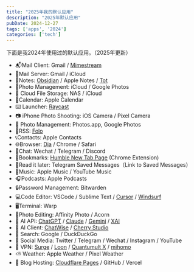 ```yaml
---
title: "2025年我的默认应用"
description: "2025年默认应用"
pubDate: 2024-12-27
tags: ['apps', '2024']
categories: ['tech']
---
```

下面是我2024年使用过的默认应用。（2025年更新）

- 📬Mail Client: Gmail / [Mimestream](https://mimestream.com/)
- 📮Mail Server: Gmail / iCloud 
- 📝Notes: [Obsidian](https://obsidian.md/) / Apple Notes / [Tot](https://tot.rocks/)
- 📸Photo Management: iCloud / Google Photos
- 📁 Cloud File Storage: NAS / iCloud
- 📅Calendar: Apple Calendar
- ⌨️ Launcher: [Raycast](https://raycast.com/)
- 📷 iPhone Photo Shooting: iOS Camera / Pixel Camera
- 🌅 Photo Management: Photos.app, Google Photos
- 📰RSS: [Folo](https://github.com/RSSNext/Folo/)
- 📞Contacts: Apple Contacts
- 🌐Browser: [Dia](https://www.diabrowser.com/) / Chrome / Safari 
- 💬Chat: Wechat / Telegram / Discord
- 🔖Bookmarks: [Humble New Tab Page](https://chromewebstore.google.com/detail/humble-new-tab-page/mfgdmpfihlmdekaclngibpjhdebndhdj) (Chrome Extension)
- 📖Read it later: Telegram Saved Messages（Link to Saved Messages）
- 🎵Music: Apple Music / YouTube Music
- 🎧Podcasts: Apple Podcasts 
- 🔒Password Management: Bitwarden
- 💻Code Editor: VSCode / Sublime Text / [Cursor](https://www.cursor.com/) / [Windsurf](https://windsurf.com/editor/)
- 🖥️Terminal: Warp
- 📸Photo Editing: Affinity Photo / Acorn
- 🧠 AI API: [ChatGPT](https://chat.openai.com/) / [Claude](https://claude.ai/) / [Gemini](https://gemini.google.com/) / [XAI](https://x.ai/)
- 🤖 AI Client: [ChatWise](https://chatwise.app/) / [Cherry Studio](https://github.com/CherryHQ/cherry-studio)
- 🔎 Search: Google / DuckDuckGo
- 🤦 Social Media: Twitter / Telegram / Wechat / Instagram / YouTube    
- 🔐 VPN: [Surge](https://nssurge.com/) / [Loon](https://nsloon.app/) / [Quantumult X](https://quantumult.app/x/) / [mihomo](https://github.com/MetaCubeX/mihomo) 
- ⛅ Weather: Apple Weather / Pixel Weather 
- 🏡 Blog Hosting: [Cloudflare Pages](https://pages.cloudflare.com/) / GitHub / Vercel  